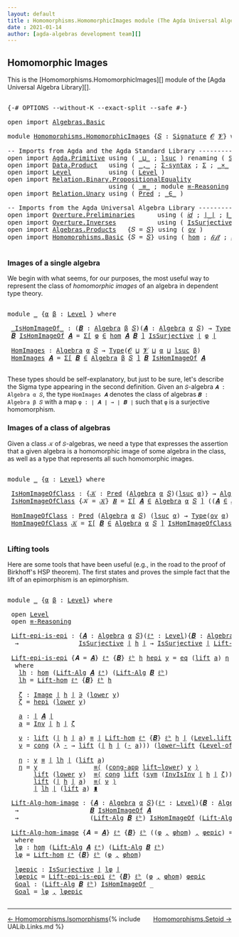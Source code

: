 ```yaml
---
layout: default
title : Homomorphisms.HomomorphicImages module (The Agda Universal Algebra Library)
date : 2021-01-14
author: [agda-algebras development team][]
---
```


## <a id="homomorphic-images">Homomorphic Images</a>

This is the [Homomorphisms.HomomorphicImages][] module of the [Agda Universal Algebra Library][].

<pre class="Agda">

<a id="338" class="Symbol">{-#</a> <a id="342" class="Keyword">OPTIONS</a> <a id="350" class="Pragma">--without-K</a> <a id="362" class="Pragma">--exact-split</a> <a id="376" class="Pragma">--safe</a> <a id="383" class="Symbol">#-}</a>

<a id="388" class="Keyword">open</a> <a id="393" class="Keyword">import</a> <a id="400" href="Algebras.Basic.html" class="Module">Algebras.Basic</a>

<a id="416" class="Keyword">module</a> <a id="423" href="Homomorphisms.HomomorphicImages.html" class="Module">Homomorphisms.HomomorphicImages</a> <a id="455" class="Symbol">{</a><a id="456" href="Homomorphisms.HomomorphicImages.html#456" class="Bound">𝑆</a> <a id="458" class="Symbol">:</a> <a id="460" href="Algebras.Basic.html#3865" class="Function">Signature</a> <a id="470" href="Algebras.Basic.html#1139" class="Generalizable">𝓞</a> <a id="472" href="Algebras.Basic.html#1141" class="Generalizable">𝓥</a><a id="473" class="Symbol">}</a> <a id="475" class="Keyword">where</a>

<a id="482" class="Comment">-- Imports from Agda and the Agda Standard Library ------------------------------------------</a>
<a id="576" class="Keyword">open</a> <a id="581" class="Keyword">import</a> <a id="588" href="Agda.Primitive.html" class="Module">Agda.Primitive</a> <a id="603" class="Keyword">using</a> <a id="609" class="Symbol">(</a> <a id="611" href="Agda.Primitive.html#810" class="Primitive Operator">_⊔_</a> <a id="615" class="Symbol">;</a> <a id="617" href="Agda.Primitive.html#780" class="Primitive">lsuc</a> <a id="622" class="Symbol">)</a> <a id="624" class="Keyword">renaming</a> <a id="633" class="Symbol">(</a> <a id="635" href="Agda.Primitive.html#326" class="Primitive">Set</a> <a id="639" class="Symbol">to</a> <a id="642" class="Primitive">Type</a> <a id="647" class="Symbol">)</a>
<a id="649" class="Keyword">open</a> <a id="654" class="Keyword">import</a> <a id="661" href="Data.Product.html" class="Module">Data.Product</a>   <a id="676" class="Keyword">using</a> <a id="682" class="Symbol">(</a> <a id="684" href="Agda.Builtin.Sigma.html#236" class="InductiveConstructor Operator">_,_</a> <a id="688" class="Symbol">;</a> <a id="690" href="Data.Product.html#916" class="Function">Σ-syntax</a> <a id="699" class="Symbol">;</a> <a id="701" href="Agda.Builtin.Sigma.html#166" class="Record">Σ</a> <a id="703" class="Symbol">;</a> <a id="705" href="Data.Product.html#1167" class="Function Operator">_×_</a> <a id="709" class="Symbol">)</a>
<a id="711" class="Keyword">open</a> <a id="716" class="Keyword">import</a> <a id="723" href="Level.html" class="Module">Level</a>          <a id="738" class="Keyword">using</a> <a id="744" class="Symbol">(</a> <a id="746" href="Agda.Primitive.html#597" class="Postulate">Level</a> <a id="752" class="Symbol">)</a>
<a id="754" class="Keyword">open</a> <a id="759" class="Keyword">import</a> <a id="766" href="Relation.Binary.PropositionalEquality.html" class="Module">Relation.Binary.PropositionalEquality</a>
                           <a id="831" class="Keyword">using</a> <a id="837" class="Symbol">(</a> <a id="839" href="Agda.Builtin.Equality.html#151" class="Datatype Operator">_≡_</a> <a id="843" class="Symbol">;</a> <a id="845" class="Keyword">module</a> <a id="852" href="Relation.Binary.PropositionalEquality.Core.html#2708" class="Module">≡-Reasoning</a> <a id="864" class="Symbol">;</a> <a id="866" href="Relation.Binary.PropositionalEquality.Core.html#1130" class="Function">cong</a> <a id="871" class="Symbol">;</a> <a id="873" href="Relation.Binary.PropositionalEquality.Core.html#1461" class="Function">cong-app</a> <a id="882" class="Symbol">;</a> <a id="884" href="Relation.Binary.PropositionalEquality.Core.html#1684" class="Function">sym</a> <a id="888" class="Symbol">)</a>
<a id="890" class="Keyword">open</a> <a id="895" class="Keyword">import</a> <a id="902" href="Relation.Unary.html" class="Module">Relation.Unary</a> <a id="917" class="Keyword">using</a> <a id="923" class="Symbol">(</a> <a id="925" href="Relation.Unary.html#1101" class="Function">Pred</a> <a id="930" class="Symbol">;</a> <a id="932" href="Relation.Unary.html#1523" class="Function Operator">_∈_</a> <a id="936" class="Symbol">)</a>

<a id="939" class="Comment">-- Imports from the Agda Universal Algebra Library ------------------------------------------</a>
<a id="1033" class="Keyword">open</a> <a id="1038" class="Keyword">import</a> <a id="1045" href="Overture.Preliminaries.html" class="Module">Overture.Preliminaries</a>      <a id="1073" class="Keyword">using</a> <a id="1079" class="Symbol">(</a> <a id="1081" href="Overture.Preliminaries.html#5627" class="Function">𝑖𝑑</a> <a id="1084" class="Symbol">;</a> <a id="1086" href="Overture.Preliminaries.html#4524" class="Function Operator">∣_∣</a> <a id="1090" class="Symbol">;</a> <a id="1092" href="Overture.Preliminaries.html#4562" class="Function Operator">∥_∥</a> <a id="1096" class="Symbol">;</a> <a id="1098" href="Overture.Preliminaries.html#8928" class="Function">lower∼lift</a> <a id="1109" class="Symbol">;</a> <a id="1111" href="Overture.Preliminaries.html#8852" class="Function">lift∼lower</a> <a id="1122" class="Symbol">)</a>
<a id="1124" class="Keyword">open</a> <a id="1129" class="Keyword">import</a> <a id="1136" href="Overture.Inverses.html" class="Module">Overture.Inverses</a>           <a id="1164" class="Keyword">using</a> <a id="1170" class="Symbol">(</a> <a id="1172" href="Overture.Inverses.html#3314" class="Function">IsSurjective</a> <a id="1185" class="Symbol">;</a> <a id="1187" href="Overture.Inverses.html#1260" class="Datatype Operator">Image_∋_</a> <a id="1196" class="Symbol">;</a> <a id="1198" href="Overture.Inverses.html#1860" class="Function">Inv</a> <a id="1202" class="Symbol">;</a> <a id="1204" href="Overture.Inverses.html#2023" class="Function">InvIsInv</a> <a id="1213" class="Symbol">;</a> <a id="1215" href="Overture.Inverses.html#1308" class="InductiveConstructor">eq</a> <a id="1218" class="Symbol">)</a>
<a id="1220" class="Keyword">open</a> <a id="1225" class="Keyword">import</a> <a id="1232" href="Algebras.Products.html" class="Module">Algebras.Products</a>   <a id="1252" class="Symbol">{</a><a id="1253" class="Argument">𝑆</a> <a id="1255" class="Symbol">=</a> <a id="1257" href="Homomorphisms.HomomorphicImages.html#456" class="Bound">𝑆</a><a id="1258" class="Symbol">}</a> <a id="1260" class="Keyword">using</a> <a id="1266" class="Symbol">(</a> <a id="1268" href="Algebras.Products.html#3133" class="Function">ov</a> <a id="1271" class="Symbol">)</a>
<a id="1273" class="Keyword">open</a> <a id="1278" class="Keyword">import</a> <a id="1285" href="Homomorphisms.Basic.html" class="Module">Homomorphisms.Basic</a> <a id="1305" class="Symbol">{</a><a id="1306" class="Argument">𝑆</a> <a id="1308" class="Symbol">=</a> <a id="1310" href="Homomorphisms.HomomorphicImages.html#456" class="Bound">𝑆</a><a id="1311" class="Symbol">}</a> <a id="1313" class="Keyword">using</a> <a id="1319" class="Symbol">(</a> <a id="1321" href="Homomorphisms.Basic.html#3170" class="Function">hom</a> <a id="1325" class="Symbol">;</a> <a id="1327" href="Homomorphisms.Basic.html#4660" class="Function">𝓁𝒾𝒻𝓉</a> <a id="1332" class="Symbol">;</a> <a id="1334" href="Homomorphisms.Basic.html#4749" class="Function">𝓁ℴ𝓌ℯ𝓇</a> <a id="1340" class="Symbol">;</a> <a id="1342" href="Homomorphisms.Basic.html#4842" class="Function">Lift-hom</a> <a id="1351" class="Symbol">)</a>

</pre>


### <a id="images-of-a-single-algebra">Images of a single algebra</a>

We begin with what seems, for our purposes, the most useful way to represent the class of *homomorphic images* of an algebra in dependent type theory.

<pre class="Agda">

<a id="1604" class="Keyword">module</a> <a id="1611" href="Homomorphisms.HomomorphicImages.html#1611" class="Module">_</a> <a id="1613" class="Symbol">{</a><a id="1614" href="Homomorphisms.HomomorphicImages.html#1614" class="Bound">α</a> <a id="1616" href="Homomorphisms.HomomorphicImages.html#1616" class="Bound">β</a> <a id="1618" class="Symbol">:</a> <a id="1620" href="Agda.Primitive.html#597" class="Postulate">Level</a> <a id="1626" class="Symbol">}</a> <a id="1628" class="Keyword">where</a>

 <a id="1636" href="Homomorphisms.HomomorphicImages.html#1636" class="Function Operator">_IsHomImageOf_</a> <a id="1651" class="Symbol">:</a> <a id="1653" class="Symbol">(</a><a id="1654" href="Homomorphisms.HomomorphicImages.html#1654" class="Bound">𝑩</a> <a id="1656" class="Symbol">:</a> <a id="1658" href="Algebras.Basic.html#6228" class="Function">Algebra</a> <a id="1666" href="Homomorphisms.HomomorphicImages.html#1616" class="Bound">β</a> <a id="1668" href="Homomorphisms.HomomorphicImages.html#456" class="Bound">𝑆</a><a id="1669" class="Symbol">)(</a><a id="1671" href="Homomorphisms.HomomorphicImages.html#1671" class="Bound">𝑨</a> <a id="1673" class="Symbol">:</a> <a id="1675" href="Algebras.Basic.html#6228" class="Function">Algebra</a> <a id="1683" href="Homomorphisms.HomomorphicImages.html#1614" class="Bound">α</a> <a id="1685" href="Homomorphisms.HomomorphicImages.html#456" class="Bound">𝑆</a><a id="1686" class="Symbol">)</a> <a id="1688" class="Symbol">→</a> <a id="1690" href="Homomorphisms.HomomorphicImages.html#642" class="Primitive">Type</a> <a id="1695" class="Symbol">_</a>
 <a id="1698" href="Homomorphisms.HomomorphicImages.html#1698" class="Bound">𝑩</a> <a id="1700" href="Homomorphisms.HomomorphicImages.html#1636" class="Function Operator">IsHomImageOf</a> <a id="1713" href="Homomorphisms.HomomorphicImages.html#1713" class="Bound">𝑨</a> <a id="1715" class="Symbol">=</a> <a id="1717" href="Data.Product.html#916" class="Function">Σ[</a> <a id="1720" href="Homomorphisms.HomomorphicImages.html#1720" class="Bound">φ</a> <a id="1722" href="Data.Product.html#916" class="Function">∈</a> <a id="1724" href="Homomorphisms.Basic.html#3170" class="Function">hom</a> <a id="1728" href="Homomorphisms.HomomorphicImages.html#1713" class="Bound">𝑨</a> <a id="1730" href="Homomorphisms.HomomorphicImages.html#1698" class="Bound">𝑩</a> <a id="1732" href="Data.Product.html#916" class="Function">]</a> <a id="1734" href="Overture.Inverses.html#3314" class="Function">IsSurjective</a> <a id="1747" href="Overture.Preliminaries.html#4524" class="Function Operator">∣</a> <a id="1749" href="Homomorphisms.HomomorphicImages.html#1720" class="Bound">φ</a> <a id="1751" href="Overture.Preliminaries.html#4524" class="Function Operator">∣</a>

 <a id="1755" href="Homomorphisms.HomomorphicImages.html#1755" class="Function">HomImages</a> <a id="1765" class="Symbol">:</a> <a id="1767" href="Algebras.Basic.html#6228" class="Function">Algebra</a> <a id="1775" href="Homomorphisms.HomomorphicImages.html#1614" class="Bound">α</a> <a id="1777" href="Homomorphisms.HomomorphicImages.html#456" class="Bound">𝑆</a> <a id="1779" class="Symbol">→</a> <a id="1781" href="Homomorphisms.HomomorphicImages.html#642" class="Primitive">Type</a><a id="1785" class="Symbol">(</a><a id="1786" href="Homomorphisms.HomomorphicImages.html#470" class="Bound">𝓞</a> <a id="1788" href="Agda.Primitive.html#810" class="Primitive Operator">⊔</a> <a id="1790" href="Homomorphisms.HomomorphicImages.html#472" class="Bound">𝓥</a> <a id="1792" href="Agda.Primitive.html#810" class="Primitive Operator">⊔</a> <a id="1794" href="Homomorphisms.HomomorphicImages.html#1614" class="Bound">α</a> <a id="1796" href="Agda.Primitive.html#810" class="Primitive Operator">⊔</a> <a id="1798" href="Agda.Primitive.html#780" class="Primitive">lsuc</a> <a id="1803" href="Homomorphisms.HomomorphicImages.html#1616" class="Bound">β</a><a id="1804" class="Symbol">)</a>
 <a id="1807" href="Homomorphisms.HomomorphicImages.html#1755" class="Function">HomImages</a> <a id="1817" href="Homomorphisms.HomomorphicImages.html#1817" class="Bound">𝑨</a> <a id="1819" class="Symbol">=</a> <a id="1821" href="Data.Product.html#916" class="Function">Σ[</a> <a id="1824" href="Homomorphisms.HomomorphicImages.html#1824" class="Bound">𝑩</a> <a id="1826" href="Data.Product.html#916" class="Function">∈</a> <a id="1828" href="Algebras.Basic.html#6228" class="Function">Algebra</a> <a id="1836" href="Homomorphisms.HomomorphicImages.html#1616" class="Bound">β</a> <a id="1838" href="Homomorphisms.HomomorphicImages.html#456" class="Bound">𝑆</a> <a id="1840" href="Data.Product.html#916" class="Function">]</a> <a id="1842" href="Homomorphisms.HomomorphicImages.html#1824" class="Bound">𝑩</a> <a id="1844" href="Homomorphisms.HomomorphicImages.html#1636" class="Function Operator">IsHomImageOf</a> <a id="1857" href="Homomorphisms.HomomorphicImages.html#1817" class="Bound">𝑨</a>

</pre>

These types should be self-explanatory, but just to be sure, let's describe the Sigma type appearing in the second definition. Given an `𝑆`-algebra `𝑨 : Algebra α 𝑆`, the type `HomImages 𝑨` denotes the class of algebras `𝑩 : Algebra β 𝑆` with a map `φ : ∣ 𝑨 ∣ → ∣ 𝑩 ∣` such that `φ` is a surjective homomorphism.


### <a id="images-of-a-class-of-algebras">Images of a class of algebras</a>

Given a class `𝒦` of `𝑆`-algebras, we need a type that expresses the assertion that a given algebra is a homomorphic image of some algebra in the class, as well as a type that represents all such homomorphic images.

<pre class="Agda">

<a id="2495" class="Keyword">module</a> <a id="2502" href="Homomorphisms.HomomorphicImages.html#2502" class="Module">_</a> <a id="2504" class="Symbol">{</a><a id="2505" href="Homomorphisms.HomomorphicImages.html#2505" class="Bound">α</a> <a id="2507" class="Symbol">:</a> <a id="2509" href="Agda.Primitive.html#597" class="Postulate">Level</a><a id="2514" class="Symbol">}</a> <a id="2516" class="Keyword">where</a>

 <a id="2524" href="Homomorphisms.HomomorphicImages.html#2524" class="Function">IsHomImageOfClass</a> <a id="2542" class="Symbol">:</a> <a id="2544" class="Symbol">{</a><a id="2545" href="Homomorphisms.HomomorphicImages.html#2545" class="Bound">𝒦</a> <a id="2547" class="Symbol">:</a> <a id="2549" href="Relation.Unary.html#1101" class="Function">Pred</a> <a id="2554" class="Symbol">(</a><a id="2555" href="Algebras.Basic.html#6228" class="Function">Algebra</a> <a id="2563" href="Homomorphisms.HomomorphicImages.html#2505" class="Bound">α</a> <a id="2565" href="Homomorphisms.HomomorphicImages.html#456" class="Bound">𝑆</a><a id="2566" class="Symbol">)(</a><a id="2568" href="Agda.Primitive.html#780" class="Primitive">lsuc</a> <a id="2573" href="Homomorphisms.HomomorphicImages.html#2505" class="Bound">α</a><a id="2574" class="Symbol">)}</a> <a id="2577" class="Symbol">→</a> <a id="2579" href="Algebras.Basic.html#6228" class="Function">Algebra</a> <a id="2587" href="Homomorphisms.HomomorphicImages.html#2505" class="Bound">α</a> <a id="2589" href="Homomorphisms.HomomorphicImages.html#456" class="Bound">𝑆</a> <a id="2591" class="Symbol">→</a> <a id="2593" href="Homomorphisms.HomomorphicImages.html#642" class="Primitive">Type</a><a id="2597" class="Symbol">(</a><a id="2598" href="Algebras.Products.html#3133" class="Function">ov</a> <a id="2601" href="Homomorphisms.HomomorphicImages.html#2505" class="Bound">α</a><a id="2602" class="Symbol">)</a>
 <a id="2605" href="Homomorphisms.HomomorphicImages.html#2524" class="Function">IsHomImageOfClass</a> <a id="2623" class="Symbol">{</a><a id="2624" class="Argument">𝒦</a> <a id="2626" class="Symbol">=</a> <a id="2628" href="Homomorphisms.HomomorphicImages.html#2628" class="Bound">𝒦</a><a id="2629" class="Symbol">}</a> <a id="2631" href="Homomorphisms.HomomorphicImages.html#2631" class="Bound">𝑩</a> <a id="2633" class="Symbol">=</a> <a id="2635" href="Data.Product.html#916" class="Function">Σ[</a> <a id="2638" href="Homomorphisms.HomomorphicImages.html#2638" class="Bound">𝑨</a> <a id="2640" href="Data.Product.html#916" class="Function">∈</a> <a id="2642" href="Algebras.Basic.html#6228" class="Function">Algebra</a> <a id="2650" href="Homomorphisms.HomomorphicImages.html#2505" class="Bound">α</a> <a id="2652" href="Homomorphisms.HomomorphicImages.html#456" class="Bound">𝑆</a> <a id="2654" href="Data.Product.html#916" class="Function">]</a> <a id="2656" class="Symbol">((</a><a id="2658" href="Homomorphisms.HomomorphicImages.html#2638" class="Bound">𝑨</a> <a id="2660" href="Relation.Unary.html#1523" class="Function Operator">∈</a> <a id="2662" href="Homomorphisms.HomomorphicImages.html#2628" class="Bound">𝒦</a><a id="2663" class="Symbol">)</a> <a id="2665" href="Data.Product.html#1167" class="Function Operator">×</a> <a id="2667" class="Symbol">(</a><a id="2668" href="Homomorphisms.HomomorphicImages.html#2631" class="Bound">𝑩</a> <a id="2670" href="Homomorphisms.HomomorphicImages.html#1636" class="Function Operator">IsHomImageOf</a> <a id="2683" href="Homomorphisms.HomomorphicImages.html#2638" class="Bound">𝑨</a><a id="2684" class="Symbol">))</a>

 <a id="2689" href="Homomorphisms.HomomorphicImages.html#2689" class="Function">HomImageOfClass</a> <a id="2705" class="Symbol">:</a> <a id="2707" href="Relation.Unary.html#1101" class="Function">Pred</a> <a id="2712" class="Symbol">(</a><a id="2713" href="Algebras.Basic.html#6228" class="Function">Algebra</a> <a id="2721" href="Homomorphisms.HomomorphicImages.html#2505" class="Bound">α</a> <a id="2723" href="Homomorphisms.HomomorphicImages.html#456" class="Bound">𝑆</a><a id="2724" class="Symbol">)</a> <a id="2726" class="Symbol">(</a><a id="2727" href="Agda.Primitive.html#780" class="Primitive">lsuc</a> <a id="2732" href="Homomorphisms.HomomorphicImages.html#2505" class="Bound">α</a><a id="2733" class="Symbol">)</a> <a id="2735" class="Symbol">→</a> <a id="2737" href="Homomorphisms.HomomorphicImages.html#642" class="Primitive">Type</a><a id="2741" class="Symbol">(</a><a id="2742" href="Algebras.Products.html#3133" class="Function">ov</a> <a id="2745" href="Homomorphisms.HomomorphicImages.html#2505" class="Bound">α</a><a id="2746" class="Symbol">)</a>
 <a id="2749" href="Homomorphisms.HomomorphicImages.html#2689" class="Function">HomImageOfClass</a> <a id="2765" href="Homomorphisms.HomomorphicImages.html#2765" class="Bound">𝒦</a> <a id="2767" class="Symbol">=</a> <a id="2769" href="Data.Product.html#916" class="Function">Σ[</a> <a id="2772" href="Homomorphisms.HomomorphicImages.html#2772" class="Bound">𝑩</a> <a id="2774" href="Data.Product.html#916" class="Function">∈</a> <a id="2776" href="Algebras.Basic.html#6228" class="Function">Algebra</a> <a id="2784" href="Homomorphisms.HomomorphicImages.html#2505" class="Bound">α</a> <a id="2786" href="Homomorphisms.HomomorphicImages.html#456" class="Bound">𝑆</a> <a id="2788" href="Data.Product.html#916" class="Function">]</a> <a id="2790" href="Homomorphisms.HomomorphicImages.html#2524" class="Function">IsHomImageOfClass</a><a id="2807" class="Symbol">{</a><a id="2808" href="Homomorphisms.HomomorphicImages.html#2765" class="Bound">𝒦</a><a id="2809" class="Symbol">}</a> <a id="2811" href="Homomorphisms.HomomorphicImages.html#2772" class="Bound">𝑩</a>

</pre>


### <a id="lifting-tools">Lifting tools</a>

Here are some tools that have been useful (e.g., in the road to the proof of Birkhoff's HSP theorem). The first states and proves the simple fact that the lift of an epimorphism is an epimorphism.

<pre class="Agda">

<a id="3084" class="Keyword">module</a> <a id="3091" href="Homomorphisms.HomomorphicImages.html#3091" class="Module">_</a> <a id="3093" class="Symbol">{</a><a id="3094" href="Homomorphisms.HomomorphicImages.html#3094" class="Bound">α</a> <a id="3096" href="Homomorphisms.HomomorphicImages.html#3096" class="Bound">β</a> <a id="3098" class="Symbol">:</a> <a id="3100" href="Agda.Primitive.html#597" class="Postulate">Level</a><a id="3105" class="Symbol">}</a> <a id="3107" class="Keyword">where</a>

 <a id="3115" class="Keyword">open</a> <a id="3120" href="Level.html" class="Module">Level</a>
 <a id="3127" class="Keyword">open</a> <a id="3132" href="Relation.Binary.PropositionalEquality.Core.html#2708" class="Module">≡-Reasoning</a>

 <a id="3146" href="Homomorphisms.HomomorphicImages.html#3146" class="Function">Lift-epi-is-epi</a> <a id="3162" class="Symbol">:</a> <a id="3164" class="Symbol">{</a><a id="3165" href="Homomorphisms.HomomorphicImages.html#3165" class="Bound">𝑨</a> <a id="3167" class="Symbol">:</a> <a id="3169" href="Algebras.Basic.html#6228" class="Function">Algebra</a> <a id="3177" href="Homomorphisms.HomomorphicImages.html#3094" class="Bound">α</a> <a id="3179" href="Homomorphisms.HomomorphicImages.html#456" class="Bound">𝑆</a><a id="3180" class="Symbol">}(</a><a id="3182" href="Homomorphisms.HomomorphicImages.html#3182" class="Bound">ℓᵃ</a> <a id="3185" class="Symbol">:</a> <a id="3187" href="Agda.Primitive.html#597" class="Postulate">Level</a><a id="3192" class="Symbol">){</a><a id="3194" href="Homomorphisms.HomomorphicImages.html#3194" class="Bound">𝑩</a> <a id="3196" class="Symbol">:</a> <a id="3198" href="Algebras.Basic.html#6228" class="Function">Algebra</a> <a id="3206" href="Homomorphisms.HomomorphicImages.html#3096" class="Bound">β</a> <a id="3208" href="Homomorphisms.HomomorphicImages.html#456" class="Bound">𝑆</a><a id="3209" class="Symbol">}(</a><a id="3211" href="Homomorphisms.HomomorphicImages.html#3211" class="Bound">ℓᵇ</a> <a id="3214" class="Symbol">:</a> <a id="3216" href="Agda.Primitive.html#597" class="Postulate">Level</a><a id="3221" class="Symbol">)(</a><a id="3223" href="Homomorphisms.HomomorphicImages.html#3223" class="Bound">h</a> <a id="3225" class="Symbol">:</a> <a id="3227" href="Homomorphisms.Basic.html#3170" class="Function">hom</a> <a id="3231" href="Homomorphisms.HomomorphicImages.html#3165" class="Bound">𝑨</a> <a id="3233" href="Homomorphisms.HomomorphicImages.html#3194" class="Bound">𝑩</a><a id="3234" class="Symbol">)</a>
  <a id="3238" class="Symbol">→</a>                <a id="3255" href="Overture.Inverses.html#3314" class="Function">IsSurjective</a> <a id="3268" href="Overture.Preliminaries.html#4524" class="Function Operator">∣</a> <a id="3270" href="Homomorphisms.HomomorphicImages.html#3223" class="Bound">h</a> <a id="3272" href="Overture.Preliminaries.html#4524" class="Function Operator">∣</a> <a id="3274" class="Symbol">→</a> <a id="3276" href="Overture.Inverses.html#3314" class="Function">IsSurjective</a> <a id="3289" href="Overture.Preliminaries.html#4524" class="Function Operator">∣</a> <a id="3291" href="Homomorphisms.Basic.html#4842" class="Function">Lift-hom</a> <a id="3300" href="Homomorphisms.HomomorphicImages.html#3182" class="Bound">ℓᵃ</a> <a id="3303" class="Symbol">{</a><a id="3304" href="Homomorphisms.HomomorphicImages.html#3194" class="Bound">𝑩</a><a id="3305" class="Symbol">}</a> <a id="3307" href="Homomorphisms.HomomorphicImages.html#3211" class="Bound">ℓᵇ</a> <a id="3310" href="Homomorphisms.HomomorphicImages.html#3223" class="Bound">h</a> <a id="3312" href="Overture.Preliminaries.html#4524" class="Function Operator">∣</a>

 <a id="3316" href="Homomorphisms.HomomorphicImages.html#3146" class="Function">Lift-epi-is-epi</a> <a id="3332" class="Symbol">{</a><a id="3333" class="Argument">𝑨</a> <a id="3335" class="Symbol">=</a> <a id="3337" href="Homomorphisms.HomomorphicImages.html#3337" class="Bound">𝑨</a><a id="3338" class="Symbol">}</a> <a id="3340" href="Homomorphisms.HomomorphicImages.html#3340" class="Bound">ℓᵃ</a> <a id="3343" class="Symbol">{</a><a id="3344" href="Homomorphisms.HomomorphicImages.html#3344" class="Bound">𝑩</a><a id="3345" class="Symbol">}</a> <a id="3347" href="Homomorphisms.HomomorphicImages.html#3347" class="Bound">ℓᵇ</a> <a id="3350" href="Homomorphisms.HomomorphicImages.html#3350" class="Bound">h</a> <a id="3352" href="Homomorphisms.HomomorphicImages.html#3352" class="Bound">hepi</a> <a id="3357" href="Homomorphisms.HomomorphicImages.html#3357" class="Bound">y</a> <a id="3359" class="Symbol">=</a> <a id="3361" href="Overture.Inverses.html#1308" class="InductiveConstructor">eq</a> <a id="3364" class="Symbol">(</a><a id="3365" href="Level.html#457" class="InductiveConstructor">lift</a> <a id="3370" href="Homomorphisms.HomomorphicImages.html#3514" class="Function">a</a><a id="3371" class="Symbol">)</a> <a id="3373" href="Homomorphisms.HomomorphicImages.html#3688" class="Function">η</a>
  <a id="3377" class="Keyword">where</a>
   <a id="3386" href="Homomorphisms.HomomorphicImages.html#3386" class="Function">lh</a> <a id="3389" class="Symbol">:</a> <a id="3391" href="Homomorphisms.Basic.html#3170" class="Function">hom</a> <a id="3395" class="Symbol">(</a><a id="3396" href="Algebras.Basic.html#10869" class="Function">Lift-Alg</a> <a id="3405" href="Homomorphisms.HomomorphicImages.html#3337" class="Bound">𝑨</a> <a id="3407" href="Homomorphisms.HomomorphicImages.html#3340" class="Bound">ℓᵃ</a><a id="3409" class="Symbol">)</a> <a id="3411" class="Symbol">(</a><a id="3412" href="Algebras.Basic.html#10869" class="Function">Lift-Alg</a> <a id="3421" href="Homomorphisms.HomomorphicImages.html#3344" class="Bound">𝑩</a> <a id="3423" href="Homomorphisms.HomomorphicImages.html#3347" class="Bound">ℓᵇ</a><a id="3425" class="Symbol">)</a>
   <a id="3430" href="Homomorphisms.HomomorphicImages.html#3386" class="Function">lh</a> <a id="3433" class="Symbol">=</a> <a id="3435" href="Homomorphisms.Basic.html#4842" class="Function">Lift-hom</a> <a id="3444" href="Homomorphisms.HomomorphicImages.html#3340" class="Bound">ℓᵃ</a> <a id="3447" class="Symbol">{</a><a id="3448" href="Homomorphisms.HomomorphicImages.html#3344" class="Bound">𝑩</a><a id="3449" class="Symbol">}</a> <a id="3451" href="Homomorphisms.HomomorphicImages.html#3347" class="Bound">ℓᵇ</a> <a id="3454" href="Homomorphisms.HomomorphicImages.html#3350" class="Bound">h</a>

   <a id="3460" href="Homomorphisms.HomomorphicImages.html#3460" class="Function">ζ</a> <a id="3462" class="Symbol">:</a> <a id="3464" href="Overture.Inverses.html#1260" class="Datatype Operator">Image</a> <a id="3470" href="Overture.Preliminaries.html#4524" class="Function Operator">∣</a> <a id="3472" href="Homomorphisms.HomomorphicImages.html#3350" class="Bound">h</a> <a id="3474" href="Overture.Preliminaries.html#4524" class="Function Operator">∣</a> <a id="3476" href="Overture.Inverses.html#1260" class="Datatype Operator">∋</a> <a id="3478" class="Symbol">(</a><a id="3479" href="Level.html#470" class="Field">lower</a> <a id="3485" href="Homomorphisms.HomomorphicImages.html#3357" class="Bound">y</a><a id="3486" class="Symbol">)</a>
   <a id="3491" href="Homomorphisms.HomomorphicImages.html#3460" class="Function">ζ</a> <a id="3493" class="Symbol">=</a> <a id="3495" href="Homomorphisms.HomomorphicImages.html#3352" class="Bound">hepi</a> <a id="3500" class="Symbol">(</a><a id="3501" href="Level.html#470" class="Field">lower</a> <a id="3507" href="Homomorphisms.HomomorphicImages.html#3357" class="Bound">y</a><a id="3508" class="Symbol">)</a>

   <a id="3514" href="Homomorphisms.HomomorphicImages.html#3514" class="Function">a</a> <a id="3516" class="Symbol">:</a> <a id="3518" href="Overture.Preliminaries.html#4524" class="Function Operator">∣</a> <a id="3520" href="Homomorphisms.HomomorphicImages.html#3337" class="Bound">𝑨</a> <a id="3522" href="Overture.Preliminaries.html#4524" class="Function Operator">∣</a>
   <a id="3527" href="Homomorphisms.HomomorphicImages.html#3514" class="Function">a</a> <a id="3529" class="Symbol">=</a> <a id="3531" href="Overture.Inverses.html#1860" class="Function">Inv</a> <a id="3535" href="Overture.Preliminaries.html#4524" class="Function Operator">∣</a> <a id="3537" href="Homomorphisms.HomomorphicImages.html#3350" class="Bound">h</a> <a id="3539" href="Overture.Preliminaries.html#4524" class="Function Operator">∣</a> <a id="3541" href="Homomorphisms.HomomorphicImages.html#3460" class="Function">ζ</a>

   <a id="3547" href="Homomorphisms.HomomorphicImages.html#3547" class="Function">ν</a> <a id="3549" class="Symbol">:</a> <a id="3551" href="Level.html#457" class="InductiveConstructor">lift</a> <a id="3556" class="Symbol">(</a><a id="3557" href="Overture.Preliminaries.html#4524" class="Function Operator">∣</a> <a id="3559" href="Homomorphisms.HomomorphicImages.html#3350" class="Bound">h</a> <a id="3561" href="Overture.Preliminaries.html#4524" class="Function Operator">∣</a> <a id="3563" href="Homomorphisms.HomomorphicImages.html#3514" class="Function">a</a><a id="3564" class="Symbol">)</a> <a id="3566" href="Agda.Builtin.Equality.html#151" class="Datatype Operator">≡</a> <a id="3568" href="Overture.Preliminaries.html#4524" class="Function Operator">∣</a> <a id="3570" href="Homomorphisms.Basic.html#4842" class="Function">Lift-hom</a> <a id="3579" href="Homomorphisms.HomomorphicImages.html#3340" class="Bound">ℓᵃ</a> <a id="3582" class="Symbol">{</a><a id="3583" href="Homomorphisms.HomomorphicImages.html#3344" class="Bound">𝑩</a><a id="3584" class="Symbol">}</a> <a id="3586" href="Homomorphisms.HomomorphicImages.html#3347" class="Bound">ℓᵇ</a> <a id="3589" href="Homomorphisms.HomomorphicImages.html#3350" class="Bound">h</a> <a id="3591" href="Overture.Preliminaries.html#4524" class="Function Operator">∣</a> <a id="3593" class="Symbol">(</a><a id="3594" href="Level.html#457" class="InductiveConstructor">Level.lift</a> <a id="3605" href="Homomorphisms.HomomorphicImages.html#3514" class="Function">a</a><a id="3606" class="Symbol">)</a>
   <a id="3611" href="Homomorphisms.HomomorphicImages.html#3547" class="Function">ν</a> <a id="3613" class="Symbol">=</a> <a id="3615" href="Relation.Binary.PropositionalEquality.Core.html#1130" class="Function">cong</a> <a id="3620" class="Symbol">(λ</a> <a id="3623" href="Homomorphisms.HomomorphicImages.html#3623" class="Bound">-</a> <a id="3625" class="Symbol">→</a> <a id="3627" href="Level.html#457" class="InductiveConstructor">lift</a> <a id="3632" class="Symbol">(</a><a id="3633" href="Overture.Preliminaries.html#4524" class="Function Operator">∣</a> <a id="3635" href="Homomorphisms.HomomorphicImages.html#3350" class="Bound">h</a> <a id="3637" href="Overture.Preliminaries.html#4524" class="Function Operator">∣</a> <a id="3639" class="Symbol">(</a><a id="3640" href="Homomorphisms.HomomorphicImages.html#3623" class="Bound">-</a> <a id="3642" href="Homomorphisms.HomomorphicImages.html#3514" class="Function">a</a><a id="3643" class="Symbol">)))</a> <a id="3647" class="Symbol">(</a><a id="3648" href="Overture.Preliminaries.html#8928" class="Function">lower∼lift</a> <a id="3659" class="Symbol">{</a><a id="3660" href="Algebras.Basic.html#10096" class="Function">Level-of-Carrier</a> <a id="3677" href="Homomorphisms.HomomorphicImages.html#3337" class="Bound">𝑨</a><a id="3678" class="Symbol">}{</a><a id="3680" href="Homomorphisms.HomomorphicImages.html#3096" class="Bound">β</a><a id="3681" class="Symbol">})</a>

   <a id="3688" href="Homomorphisms.HomomorphicImages.html#3688" class="Function">η</a> <a id="3690" class="Symbol">:</a> <a id="3692" href="Homomorphisms.HomomorphicImages.html#3357" class="Bound">y</a> <a id="3694" href="Agda.Builtin.Equality.html#151" class="Datatype Operator">≡</a> <a id="3696" href="Overture.Preliminaries.html#4524" class="Function Operator">∣</a> <a id="3698" href="Homomorphisms.HomomorphicImages.html#3386" class="Function">lh</a> <a id="3701" href="Overture.Preliminaries.html#4524" class="Function Operator">∣</a> <a id="3703" class="Symbol">(</a><a id="3704" href="Level.html#457" class="InductiveConstructor">lift</a> <a id="3709" href="Homomorphisms.HomomorphicImages.html#3514" class="Function">a</a><a id="3710" class="Symbol">)</a>
   <a id="3715" href="Homomorphisms.HomomorphicImages.html#3688" class="Function">η</a> <a id="3717" class="Symbol">=</a> <a id="3719" href="Homomorphisms.HomomorphicImages.html#3357" class="Bound">y</a>               <a id="3735" href="Relation.Binary.PropositionalEquality.Core.html#2923" class="Function">≡⟨</a> <a id="3738" class="Symbol">(</a><a id="3739" href="Relation.Binary.PropositionalEquality.Core.html#1461" class="Function">cong-app</a> <a id="3748" href="Overture.Preliminaries.html#8852" class="Function">lift∼lower</a><a id="3758" class="Symbol">)</a> <a id="3760" href="Homomorphisms.HomomorphicImages.html#3357" class="Bound">y</a> <a id="3762" href="Relation.Binary.PropositionalEquality.Core.html#2923" class="Function">⟩</a>
       <a id="3771" href="Level.html#457" class="InductiveConstructor">lift</a> <a id="3776" class="Symbol">(</a><a id="3777" href="Level.html#470" class="Field">lower</a> <a id="3783" href="Homomorphisms.HomomorphicImages.html#3357" class="Bound">y</a><a id="3784" class="Symbol">)</a>  <a id="3787" href="Relation.Binary.PropositionalEquality.Core.html#2923" class="Function">≡⟨</a> <a id="3790" href="Relation.Binary.PropositionalEquality.Core.html#1130" class="Function">cong</a> <a id="3795" href="Level.html#457" class="InductiveConstructor">lift</a> <a id="3800" class="Symbol">(</a><a id="3801" href="Relation.Binary.PropositionalEquality.Core.html#1684" class="Function">sym</a> <a id="3805" class="Symbol">(</a><a id="3806" href="Overture.Inverses.html#2023" class="Function">InvIsInv</a> <a id="3815" href="Overture.Preliminaries.html#4524" class="Function Operator">∣</a> <a id="3817" href="Homomorphisms.HomomorphicImages.html#3350" class="Bound">h</a> <a id="3819" href="Overture.Preliminaries.html#4524" class="Function Operator">∣</a> <a id="3821" href="Homomorphisms.HomomorphicImages.html#3460" class="Function">ζ</a><a id="3822" class="Symbol">))</a> <a id="3825" href="Relation.Binary.PropositionalEquality.Core.html#2923" class="Function">⟩</a>
       <a id="3834" href="Level.html#457" class="InductiveConstructor">lift</a> <a id="3839" class="Symbol">(</a><a id="3840" href="Overture.Preliminaries.html#4524" class="Function Operator">∣</a> <a id="3842" href="Homomorphisms.HomomorphicImages.html#3350" class="Bound">h</a> <a id="3844" href="Overture.Preliminaries.html#4524" class="Function Operator">∣</a> <a id="3846" href="Homomorphisms.HomomorphicImages.html#3514" class="Function">a</a><a id="3847" class="Symbol">)</a>  <a id="3850" href="Relation.Binary.PropositionalEquality.Core.html#2923" class="Function">≡⟨</a> <a id="3853" href="Homomorphisms.HomomorphicImages.html#3547" class="Function">ν</a> <a id="3855" href="Relation.Binary.PropositionalEquality.Core.html#2923" class="Function">⟩</a>
       <a id="3864" href="Overture.Preliminaries.html#4524" class="Function Operator">∣</a> <a id="3866" href="Homomorphisms.HomomorphicImages.html#3386" class="Function">lh</a> <a id="3869" href="Overture.Preliminaries.html#4524" class="Function Operator">∣</a> <a id="3871" class="Symbol">(</a><a id="3872" href="Level.html#457" class="InductiveConstructor">lift</a> <a id="3877" href="Homomorphisms.HomomorphicImages.html#3514" class="Function">a</a><a id="3878" class="Symbol">)</a> <a id="3880" href="Relation.Binary.PropositionalEquality.Core.html#3105" class="Function Operator">∎</a>

 <a id="3884" href="Homomorphisms.HomomorphicImages.html#3884" class="Function">Lift-Alg-hom-image</a> <a id="3903" class="Symbol">:</a> <a id="3905" class="Symbol">{</a><a id="3906" href="Homomorphisms.HomomorphicImages.html#3906" class="Bound">𝑨</a> <a id="3908" class="Symbol">:</a> <a id="3910" href="Algebras.Basic.html#6228" class="Function">Algebra</a> <a id="3918" href="Homomorphisms.HomomorphicImages.html#3094" class="Bound">α</a> <a id="3920" href="Homomorphisms.HomomorphicImages.html#456" class="Bound">𝑆</a><a id="3921" class="Symbol">}(</a><a id="3923" href="Homomorphisms.HomomorphicImages.html#3923" class="Bound">ℓᵃ</a> <a id="3926" class="Symbol">:</a> <a id="3928" href="Agda.Primitive.html#597" class="Postulate">Level</a><a id="3933" class="Symbol">){</a><a id="3935" href="Homomorphisms.HomomorphicImages.html#3935" class="Bound">𝑩</a> <a id="3937" class="Symbol">:</a> <a id="3939" href="Algebras.Basic.html#6228" class="Function">Algebra</a> <a id="3947" href="Homomorphisms.HomomorphicImages.html#3096" class="Bound">β</a> <a id="3949" href="Homomorphisms.HomomorphicImages.html#456" class="Bound">𝑆</a><a id="3950" class="Symbol">}(</a><a id="3952" href="Homomorphisms.HomomorphicImages.html#3952" class="Bound">ℓᵇ</a> <a id="3955" class="Symbol">:</a> <a id="3957" href="Agda.Primitive.html#597" class="Postulate">Level</a><a id="3962" class="Symbol">)</a>
  <a id="3966" class="Symbol">→</a>                   <a id="3986" href="Homomorphisms.HomomorphicImages.html#3935" class="Bound">𝑩</a> <a id="3988" href="Homomorphisms.HomomorphicImages.html#1636" class="Function Operator">IsHomImageOf</a> <a id="4001" href="Homomorphisms.HomomorphicImages.html#3906" class="Bound">𝑨</a>
  <a id="4005" class="Symbol">→</a>                   <a id="4025" class="Symbol">(</a><a id="4026" href="Algebras.Basic.html#10869" class="Function">Lift-Alg</a> <a id="4035" href="Homomorphisms.HomomorphicImages.html#3935" class="Bound">𝑩</a> <a id="4037" href="Homomorphisms.HomomorphicImages.html#3952" class="Bound">ℓᵇ</a><a id="4039" class="Symbol">)</a> <a id="4041" href="Homomorphisms.HomomorphicImages.html#1636" class="Function Operator">IsHomImageOf</a> <a id="4054" class="Symbol">(</a><a id="4055" href="Algebras.Basic.html#10869" class="Function">Lift-Alg</a> <a id="4064" href="Homomorphisms.HomomorphicImages.html#3906" class="Bound">𝑨</a> <a id="4066" href="Homomorphisms.HomomorphicImages.html#3923" class="Bound">ℓᵃ</a><a id="4068" class="Symbol">)</a>

 <a id="4072" href="Homomorphisms.HomomorphicImages.html#3884" class="Function">Lift-Alg-hom-image</a> <a id="4091" class="Symbol">{</a><a id="4092" class="Argument">𝑨</a> <a id="4094" class="Symbol">=</a> <a id="4096" href="Homomorphisms.HomomorphicImages.html#4096" class="Bound">𝑨</a><a id="4097" class="Symbol">}</a> <a id="4099" href="Homomorphisms.HomomorphicImages.html#4099" class="Bound">ℓᵃ</a> <a id="4102" class="Symbol">{</a><a id="4103" href="Homomorphisms.HomomorphicImages.html#4103" class="Bound">𝑩</a><a id="4104" class="Symbol">}</a> <a id="4106" href="Homomorphisms.HomomorphicImages.html#4106" class="Bound">ℓᵇ</a> <a id="4109" class="Symbol">((</a><a id="4111" href="Homomorphisms.HomomorphicImages.html#4111" class="Bound">φ</a> <a id="4113" href="Agda.Builtin.Sigma.html#236" class="InductiveConstructor Operator">,</a> <a id="4115" href="Homomorphisms.HomomorphicImages.html#4115" class="Bound">φhom</a><a id="4119" class="Symbol">)</a> <a id="4121" href="Agda.Builtin.Sigma.html#236" class="InductiveConstructor Operator">,</a> <a id="4123" href="Homomorphisms.HomomorphicImages.html#4123" class="Bound">φepic</a><a id="4128" class="Symbol">)</a> <a id="4130" class="Symbol">=</a> <a id="4132" href="Homomorphisms.HomomorphicImages.html#4313" class="Function">Goal</a>
  <a id="4139" class="Keyword">where</a>
  <a id="4147" href="Homomorphisms.HomomorphicImages.html#4147" class="Function">lφ</a> <a id="4150" class="Symbol">:</a> <a id="4152" href="Homomorphisms.Basic.html#3170" class="Function">hom</a> <a id="4156" class="Symbol">(</a><a id="4157" href="Algebras.Basic.html#10869" class="Function">Lift-Alg</a> <a id="4166" href="Homomorphisms.HomomorphicImages.html#4096" class="Bound">𝑨</a> <a id="4168" href="Homomorphisms.HomomorphicImages.html#4099" class="Bound">ℓᵃ</a><a id="4170" class="Symbol">)</a> <a id="4172" class="Symbol">(</a><a id="4173" href="Algebras.Basic.html#10869" class="Function">Lift-Alg</a> <a id="4182" href="Homomorphisms.HomomorphicImages.html#4103" class="Bound">𝑩</a> <a id="4184" href="Homomorphisms.HomomorphicImages.html#4106" class="Bound">ℓᵇ</a><a id="4186" class="Symbol">)</a>
  <a id="4190" href="Homomorphisms.HomomorphicImages.html#4147" class="Function">lφ</a> <a id="4193" class="Symbol">=</a> <a id="4195" href="Homomorphisms.Basic.html#4842" class="Function">Lift-hom</a> <a id="4204" href="Homomorphisms.HomomorphicImages.html#4099" class="Bound">ℓᵃ</a> <a id="4207" class="Symbol">{</a><a id="4208" href="Homomorphisms.HomomorphicImages.html#4103" class="Bound">𝑩</a><a id="4209" class="Symbol">}</a> <a id="4211" href="Homomorphisms.HomomorphicImages.html#4106" class="Bound">ℓᵇ</a> <a id="4214" class="Symbol">(</a><a id="4215" href="Homomorphisms.HomomorphicImages.html#4111" class="Bound">φ</a> <a id="4217" href="Agda.Builtin.Sigma.html#236" class="InductiveConstructor Operator">,</a> <a id="4219" href="Homomorphisms.HomomorphicImages.html#4115" class="Bound">φhom</a><a id="4223" class="Symbol">)</a>

  <a id="4228" href="Homomorphisms.HomomorphicImages.html#4228" class="Function">lφepic</a> <a id="4235" class="Symbol">:</a> <a id="4237" href="Overture.Inverses.html#3314" class="Function">IsSurjective</a> <a id="4250" href="Overture.Preliminaries.html#4524" class="Function Operator">∣</a> <a id="4252" href="Homomorphisms.HomomorphicImages.html#4147" class="Function">lφ</a> <a id="4255" href="Overture.Preliminaries.html#4524" class="Function Operator">∣</a>
  <a id="4259" href="Homomorphisms.HomomorphicImages.html#4228" class="Function">lφepic</a> <a id="4266" class="Symbol">=</a> <a id="4268" href="Homomorphisms.HomomorphicImages.html#3146" class="Function">Lift-epi-is-epi</a> <a id="4284" href="Homomorphisms.HomomorphicImages.html#4099" class="Bound">ℓᵃ</a> <a id="4287" class="Symbol">{</a><a id="4288" href="Homomorphisms.HomomorphicImages.html#4103" class="Bound">𝑩</a><a id="4289" class="Symbol">}</a> <a id="4291" href="Homomorphisms.HomomorphicImages.html#4106" class="Bound">ℓᵇ</a> <a id="4294" class="Symbol">(</a><a id="4295" href="Homomorphisms.HomomorphicImages.html#4111" class="Bound">φ</a> <a id="4297" href="Agda.Builtin.Sigma.html#236" class="InductiveConstructor Operator">,</a> <a id="4299" href="Homomorphisms.HomomorphicImages.html#4115" class="Bound">φhom</a><a id="4303" class="Symbol">)</a> <a id="4305" href="Homomorphisms.HomomorphicImages.html#4123" class="Bound">φepic</a>
  <a id="4313" href="Homomorphisms.HomomorphicImages.html#4313" class="Function">Goal</a> <a id="4318" class="Symbol">:</a> <a id="4320" class="Symbol">(</a><a id="4321" href="Algebras.Basic.html#10869" class="Function">Lift-Alg</a> <a id="4330" href="Homomorphisms.HomomorphicImages.html#4103" class="Bound">𝑩</a> <a id="4332" href="Homomorphisms.HomomorphicImages.html#4106" class="Bound">ℓᵇ</a><a id="4334" class="Symbol">)</a> <a id="4336" href="Homomorphisms.HomomorphicImages.html#1636" class="Function Operator">IsHomImageOf</a> <a id="4349" class="Symbol">_</a>
  <a id="4353" href="Homomorphisms.HomomorphicImages.html#4313" class="Function">Goal</a> <a id="4358" class="Symbol">=</a> <a id="4360" href="Homomorphisms.HomomorphicImages.html#4147" class="Function">lφ</a> <a id="4363" href="Agda.Builtin.Sigma.html#236" class="InductiveConstructor Operator">,</a> <a id="4365" href="Homomorphisms.HomomorphicImages.html#4228" class="Function">lφepic</a>

</pre>

--------------------------------------

<span style="float:left;">[← Homomorphisms.Isomorphisms](Homomorphisms.Isomorphisms.html)</span>
<span style="float:right;">[Homomorphisms.Setoid →](Homomorphisms.Setoid.html)</span>

{% include UALib.Links.md %}

[the ualib/agda-algebras development team]: https://github.com/ualib/agda-algebras#the-ualib-agda-algebras-development-team
